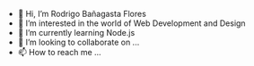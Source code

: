 - 👋 Hi, I’m Rodrigo Bañagasta Flores
- 👀 I’m interested in the world of Web Development and Design
- 🌱 I’m currently learning Node.js
- 💞️ I’m looking to collaborate on ...
- 📫 How to reach me ...

<!---
Sebastian-123-web/Sebastian-123-web is a ✨ special ✨ repository because its `README.md` (this file) appears on your GitHub profile.
You can click the Preview link to take a look at your changes.
--->
